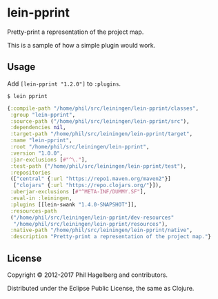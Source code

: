 # lein-pprint

Pretty-print a representation of the project map.

This is a sample of how a simple plugin would work.

## Usage

Add `[lein-pprint "1.2.0"]` to `:plugins`.

    $ lein pprint

```clj
{:compile-path "/home/phil/src/leiningen/lein-pprint/classes",
 :group "lein-pprint",
 :source-path ("/home/phil/src/leiningen/lein-pprint/src"),
 :dependencies nil,
 :target-path "/home/phil/src/leiningen/lein-pprint/target",
 :name "lein-pprint",
 :root "/home/phil/src/leiningen/lein-pprint",
 :version "1.0.0",
 :jar-exclusions [#"^\."],
 :test-path ("/home/phil/src/leiningen/lein-pprint/test"),
 :repositories
 (["central" {:url "https://repo1.maven.org/maven2"}]
  ["clojars" {:url "https://repo.clojars.org/"}]),
 :uberjar-exclusions [#"^META-INF/DUMMY.SF"],
 :eval-in :leiningen,
 :plugins [[lein-swank "1.4.0-SNAPSHOT"]],
 :resources-path
 ("/home/phil/src/leiningen/lein-pprint/dev-resources"
  "/home/phil/src/leiningen/lein-pprint/resources"),
 :native-path "/home/phil/src/leiningen/lein-pprint/native",
 :description "Pretty-print a representation of the project map."}
```

## License

Copyright © 2012-2017 Phil Hagelberg and contributors.

Distributed under the Eclipse Public License, the same as Clojure.
